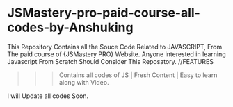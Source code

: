 # JSMastery-pro-paid-course-all-codes-by-Anshuking

This Repository Contains all the Souce Code Related to JAVASCRIPT, From The paid course of {JSMastery PRO} Website.
Anyone interested in learning Javascript From Scratch Should Consider This Reposatory.
                   //FEATURES
 >>> Contains all codes of JS | Fresh Content | Easy to learn along with Video.

I will Update all codes Soon.

